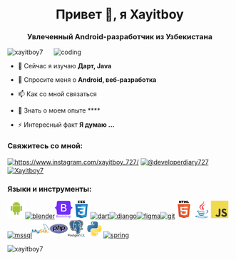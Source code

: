 <h1 align="center">Привет 👋, я Xayitboy</h1>
<h3 align="center">Увлеченный Android-разработчик из Узбекистана</h3>


<p> <img width="400" align="right" src="https://camo.githubusercontent.com/82f491f0f34bdd7b0082f9e122f254a05ac1e3eda4c974761727877fefd11350/68747470733a2f2f692e70696e696d672e636f6d2f6f726967696e616c732f65312f31662f38352f65313166383532396632313531633036383831656534633938616661656337322e676966" alt="coding" /> </p>
<p align="left"> <img src="https://komarev.com/ghpvc/?username=xayitboy7&label=Profile%20views&color=0e75b6&style=flat" alt="xayitboy7" /> </p>

- 🌱 Сейчас я изучаю **Дарт, Java**

- 💬 Спросите меня о **Android, веб-разработка**

- 📫 Как со мной связаться 

- 📄 Знать о моем опыте ****

- ⚡ Интересный факт **Я думаю ...**

<h3 align="left">Свяжитесь со мной:</h3>
<p align="left">
<a href="https://instagram.com/https://www.instagram.com/xayitboy_727/" target="blank"><img align="center" src="https://raw.githubusercontent.com/rahuldkjain/github-profile-readme-generator/master/src/images/icons/Social/instagram.svg" alt="https://www.instagram.com/xayitboy_727/" height="30" width="40" /></a>
<a href="https://www.youtube.com/c/@Developerdiary727" target="blank"><img align="center" src="https://raw.githubusercontent.com/rahuldkjain/github-profile-readme-generator/master/src/images/icons/Social/youtube.svg" alt="@developerdiary727" height="30" width="40" /></a>
<a href="https://discord.gg/Xayitboy7" target="blank"><img align="center" src="https://raw.githubusercontent.com/rahuldkjain/github-profile-readme-generator/master/src/images/icons/Social/discord.svg" alt="Xayitboy7" height="30" width="40" /></a></p>

<h3 align="left">Языки и инструменты:</h3>
<p align="left"><a href="https://developer.android.com" target="blank" rel="noreferrer"> <img src="https://raw.githubusercontent.com/devicons/devicon/master/icons/android/android-original-wordmark.svg" alt="android" width="40" height="40"/></a><a href="https://www.blender.org/" target="blank" rel="noreferrer"><img src="https://download.blender.org/branding/community/blender_community_badge_white.svg" alt="blender" width="40" height="40"/></a><a href="https://getbootstrap.com" target="_blank" rel="noreferrer"><img src="https://raw.githubusercontent.com/devicons/devicon/master/icons/bootstrap/bootstrap-plain-wordmark.svg" alt="bootstrap" width="40" height="40"/></a><a href="https://www.w3schools.com/css/" target="_blank" rel="noreferrer"><img src="https://raw.githubusercontent.com/devicons/devicon/master/icons/css3/css3-original-wordmark.svg" alt="css3" width="40" height="40"/></a><a href="https://dart.dev" target="_blank" rel="noreferrer"><img src="https://www.vectorlogo.zone/logos/dartlang/dartlang-icon.svg" alt="dart" width="40" height="40"/></a><a href="https://www .djangoproject.com/" target="_blank" rel="noreferrer"><img src="https://cdn.worldvectorlogo.com/logos/django.svg" alt="django" width="40" height= "40"/></a><a href="https://www.figma.com/" target="blank" rel="noreferrer"><img src="https://www.vectorlogo.zone/logos/figma/figma-icon.svg" alt="figma" width="40" height="40"/></a><a href="https://git-scm.com/" target= "blank" rel="noreferrer"><img src="https://www.vectorlogo.zone/logos/git-scm/git-scm-icon.svg" alt="git" width="40" height= "40"/></a><a href="https://www.w3.org/html/" target="_blank" rel="noreferrer"><img src="https://raw.githubusercontent.com/devicons/devicon/master/icons/html5/html5-original-wordmark.svg" alt="html5" width="40" height="40"/></a><a href="https:/ /www.java.com" target="blank" rel="noreferrer"><img src="https://raw.githubusercontent.com/devicons/devicon/master/icons/java/java-original.svg" alt="java " width="40" height="40"/></a><a href="https://developer.mozilla.org/en-US/docs/Web/JavaScript" target="_blank" rel=" noreferrer"><img src="https://raw.githubusercontent.com/devicons/devicon/master/icons/javascript/javascript-original.svg" alt="javascript" width="40" height="40"/></a><a href="https://www.microsoft.com/en-us/sql-server" target="_blank" rel="noreferrer"><img src="https://www.svgrepo.com/show/303229/microsoft-sql-server-logo.svg" alt="mssql" width="40" height="40"/></a><a href="https://www. mysql.com/" target="blank" rel="noreferrer"><img src="https://raw.githubusercontent.com/devicons/devicon/master/icons/mysql/mysql-original-wordmark.svg" alt ="mysql" width="40" height="40"/></a><a href="https://www.php.net" target="blank" rel="noreferrer"><img src="https://raw.githubusercontent.com/devicons/devicon/master/icons/php/php-original.svg" alt="php" width="40" height="40"/></a><a href="https://www.postgresql.org" target="_blank" rel="noreferrer"><img src="https://raw.githubusercontent.com/devicons/devicon/master/icons/postgresql/postgresql-original-wordmark.svg" alt="postgresql" width="40" height="40"/></a><a href="https://www.python.org" target="_blank" rel="noreferrer"><img src="https://raw.githubusercontent.com/devicons/devicon/master/icons/python/python-original.svg" alt="python" width="40" height="40" /></a><a href="https://spring.io/" target="blank" rel="noreferrer"><img src="https://www.vectorlogo.zone/logos/springio/springio-icon.svg" alt="spring" width="40" height="40"/></a></p> 

<p><img align="left" src="https://github-readme-stats.vercel.app/api/top-langs?username=xayitboy7&show_icons=true&locale=en&layout=compact" alt="xayitboy7" /></p>
